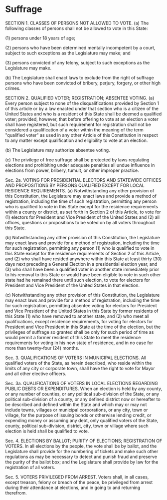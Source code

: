 # Suffrage	
					
SECTION 1.  CLASSES OF PERSONS NOT ALLOWED TO VOTE.  (a) The following classes of persons shall not be allowed to vote in this State:

(1)  persons under 18 years of age;

(2)  persons who have been determined mentally incompetent by a court, subject to such exceptions as the Legislature may make; and

(3)  persons convicted of any felony, subject to such exceptions as the Legislature may make.

(b)  The Legislature shall enact laws to exclude from the right of suffrage persons who have been convicted of bribery, perjury, forgery, or other high crimes.  

SECTION 2.  QUALIFIED VOTER; REGISTRATION; ABSENTEE VOTING.  (a)  Every person subject to none of the disqualifications provided by Section 1 of this article or by a law enacted under that section who is a citizen of the United States and who is a resident of this State shall be deemed a qualified voter; provided, however, that before offering to vote at an election a voter shall have registered, but such requirement for registration shall not be considered a qualification of a voter within the meaning of the term "qualified voter" as used in any other Article of this Constitution in respect to any matter except qualification and eligibility to vote at an election.

(b)  The Legislature may authorize absentee voting.

(c)  The privilege of free suffrage shall be protected by laws regulating elections and prohibiting under adequate penalties all undue influence in elections from power, bribery, tumult, or other improper practice.


Sec. 2a.  VOTING FOR PRESIDENTIAL ELECTORS AND STATEWIDE OFFICES AND PROPOSITIONS BY PERSONS QUALIFIED EXCEPT FOR LOCAL RESIDENCE REQUIREMENTS.  (a) Notwithstanding any other provision of this Constitution, the Legislature may enact laws and provide a method of registration, including the time of such registration, permitting any person who is qualified to vote in this State except for the residence requirements within a county or district, as set forth in Section 2 of this Article, to vote for (1) electors for  President and Vice President of the United States and (2) all offices, questions or propositions to be voted on by all voters throughout this State.

(b)  Notwithstanding any other provision of this Constitution, the Legislature may enact laws and provide for a method of registration, including the time for such registration, permitting any person (1) who is qualified to vote in this State except for the residence requirements of Section 2 of this Article, and (2) who shall have resided anywhere within this State at least thirty (30) days next preceding a General Election in a presidential election year, and (3) who shall have been a qualified voter in another state immediately prior to his removal to this State or would have been eligible to vote in such other state had he remained there until such election, to vote for electors for President and Vice President of the United States in that election.

(c)  Notwithstanding any other provision of this Constitution, the Legislature may enact laws and provide for a method of registration, including the time for such registration, permitting absentee voting for electors for President and Vice President of the United States in this State by former residents of this State (1) who have removed to another state, and (2) who meet all qualifications, except residence requirements, for voting for electors for President and Vice President in this State at the time of the election, but the privileges of suffrage so granted shall be only for such period of  time as would permit a former resident of this State to meet the residence requirements for voting in his new state of residence, and in no case for more than twenty-four (24) months.  

Sec. 3.  QUALIFICATIONS OF VOTERS IN MUNICIPAL ELECTIONS.  All qualified voters of the State, as herein described, who reside within the limits of any city or corporate town, shall have the right to vote for Mayor and all other elective officers.

Sec. 3a.  QUALIFICATIONS OF VOTERS IN LOCAL ELECTIONS REGARDING PUBLIC DEBTS OR EXPENDITURES.  When an election is held by any county, or any number of counties, or any political sub-division of the State, or any political sub-division of a county, or any defined district now or hereafter to be described and defined within the State and which may or may not include towns, villages or municipal corporations, or any city, town or village, for the  purpose of issuing bonds or otherwise lending credit, or expending  money or assuming any debt, only qualified voters of the State, county, political sub-division, district, city, town or village where such election is held shall be qualified to vote.

Sec. 4.  ELECTIONS BY BALLOT; PURITY OF ELECTIONS; REGISTRATION OF VOTERS.  In all elections by the people, the vote shall be by ballot, and the Legislature shall  provide for the numbering of tickets and make such other regulations as may be necessary to detect and punish fraud and preserve the purity of the ballot box; and the Legislature shall provide by law for the registration of all voters.  

Sec. 5.  VOTERS PRIVILEGED FROM ARREST.  Voters shall, in all cases, except treason, felony or breach of the peace, be privileged from arrest during their attendance at elections, and in going to and returning therefrom.